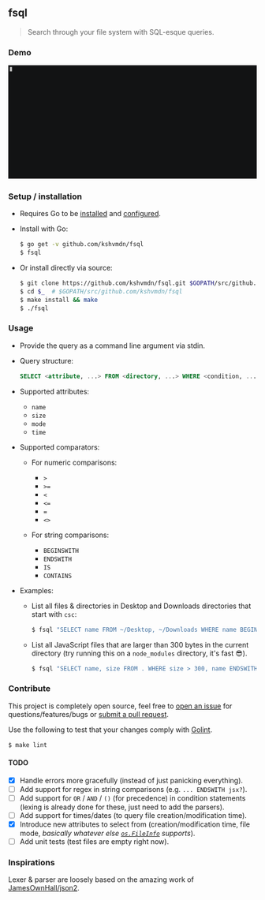 ## fsql

>Search through your file system with SQL-esque queries.

### Demo

![](./fsql.gif)

### Setup / installation

  - Requires Go to be [installed](https://golang.org/doc/install) and [configured](https://golang.org/doc/install#testing).

  - Install with Go:

    ```sh
    $ go get -v github.com/kshvmdn/fsql
    $ fsql
    ```

  - Or install directly via source:

    ```sh
    $ git clone https://github.com/kshvmdn/fsql.git $GOPATH/src/github.com/kshvmdn/fsql
    $ cd $_  # $GOPATH/src/github.com/kshvmdn/fsql
    $ make install && make
    $ ./fsql
    ```

### Usage

  - Provide the query as a command line argument via stdin.

  - Query structure:

    ```sql
    SELECT <attribute, ...> FROM <directory, ...> WHERE <condition, ...>
    ```

  - Supported attributes:

    + `name`
    + `size`
    + `mode`
    + `time`

  - Supported comparators:

    + For numeric comparisons:

      * `>`
      * `>=`
      * `<`
      * `<=`
      * `=`
      * `<>`

    + For string comparisons:

      * `BEGINSWITH`
      * `ENDSWITH`
      * `IS`
      * `CONTAINS`

  - Examples:
    
    - List all files & directories in Desktop and Downloads directories that start with `csc`:

      ```sh
      $ fsql "SELECT name FROM ~/Desktop, ~/Downloads WHERE name BEGINSWITH csc"
      ```

    - List all JavaScript files that are larger than 300 bytes in the current directory (try running this on a `node_modules` directory, it's fast :sunglasses:).

      ```sh
      $ fsql "SELECT name, size FROM . WHERE size > 300, name ENDSWITH .js"
      ```

### Contribute

This project is completely open source, feel free to [open an issue](https://github.com/kshvmdn/issues) for questions/features/bugs or [submit a pull request](https://github.com/kshvmdn/pulls).

Use the following to test that your changes comply with [Golint](https://github.com/golang/lint).

  ```sh
  $ make lint
  ```

#### __TODO__

  - [x] Handle errors more gracefully (instead of just panicking everything).
  - [ ] Add support for regex in string comparisons (e.g. `... ENDSWITH jsx?`).
  - [ ] Add support for `OR` / `AND`  / `()` (for precedence) in condition statements (lexing is already done for these, just need to add the parsers).
  - [ ] Add support for times/dates (to query file creation/modification time).
  - [x] Introduce new attributes to select from (creation/modification time, file mode, _basically whatever else [`os.FileInfo`](https://golang.org/pkg/os/#FileInfo) supports_).
  - [ ] Add unit tests (test files are empty right now).

### Inspirations

Lexer & parser are loosely based on the amazing work of [JamesOwnHall/json2](https://github.com/JamesOwenHall/json2).
